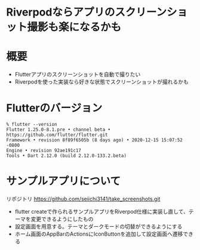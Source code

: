 # Riverpodならアプリのスクリーンショット撮影も楽になるかも

# 概要

* Flutterアプリのスクリーンショットを自動で撮りたい
* Riverpodを使った実装なら好きな状態でスクリーンショットが撮れるかも

# Flutterのバージョン

```shell
% flutter --version
Flutter 1.25.0-8.1.pre • channel beta • https://github.com/flutter/flutter.git
Framework • revision 8f89f6505b (8 days ago) • 2020-12-15 15:07:52 -0800
Engine • revision 92ae191c17
Tools • Dart 2.12.0 (build 2.12.0-133.2.beta)
```

# サンプルアプリについて

リポジトリ
https://github.com/seiichi3141/take_screenshots.git

* flutter createで作られるサンプルアプリをRiverpod仕様に実装し直して、テーマを変更できるようにしたもの
* 設定画面を用意する。テーマとダークモードの切替ができるようにする
* ホーム画面のAppBarのActionsにIconButtonを追加して設定画面へ遷移できる

